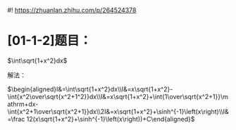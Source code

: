 #! https://zhuanlan.zhihu.com/p/264524378

# [01-1-2]题目：

$\int\sqrt{1+x^2}dx$

解法：

$\begin{aligned}I&=\int\sqrt{1+x^2}dx\\I&=x\sqrt{1+x^2}-\int{x^2\over\sqrt{x^2+1^2}}dx\\I&=x\sqrt{1+x^2}+\int{1\over\sqrt{x^2+1}}\mathrm+dx-\int{x^2+1\over\sqrt{x^2+1}}dx\\2I&=x\sqrt{1+x^2}+\sinh^{-1}\left(x\right)\\I&=\frac 12(x\sqrt{1+x^2}+\sinh^{-1}\left(x\right))+C\end{aligned}$
